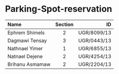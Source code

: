 # Parking-Spot-reservation

| Name                     | Section     | ID          |
| :---                     |  :---:      |       ---:  |
| Ephrem Shimels           |    2        | UGR/8099/13 |
| Dagmawi Tensay           |    3        | UGR/0443/13 |
| Nathnael Yimer           |    1        | UGR/6855/13 |
| Natnael Dejene           |    2        | UGR/4254/13 |
| Brihanu Asmamaw          |    2        | UGR/2204/13 |